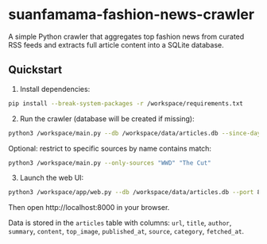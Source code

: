 # suanfamama-fashion-news-crawler

A simple Python crawler that aggregates top fashion news from curated RSS feeds and extracts full article content into a SQLite database.

## Quickstart

1. Install dependencies:

```bash
pip install --break-system-packages -r /workspace/requirements.txt
```

2. Run the crawler (database will be created if missing):

```bash
python3 /workspace/main.py --db /workspace/data/articles.db --since-days 7 --max-per-feed 20
```

Optional: restrict to specific sources by name contains match:

```bash
python3 /workspace/main.py --only-sources "WWD" "The Cut"
```

3. Launch the web UI:

```bash
python3 /workspace/app/web.py --db /workspace/data/articles.db --port 8000
```

Then open http://localhost:8000 in your browser.

Data is stored in the `articles` table with columns: `url`, `title`, `author`, `summary`, `content`, `top_image`, `published_at`, `source`, `category`, `fetched_at`.
